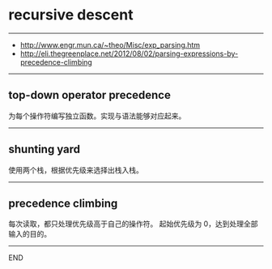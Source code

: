 # recursive descent

---

+ http://www.engr.mun.ca/~theo/Misc/exp_parsing.htm
+ http://eli.thegreenplace.net/2012/08/02/parsing-expressions-by-precedence-climbing

---

## top-down operator precedence

为每个操作符编写独立函数。实现与语法能够对应起来。

---

## shunting yard

使用两个栈，根据优先级来选择出栈入栈。

---

## precedence climbing

每次读取，都只处理优先级高于自己的操作符。
起始优先级为 0，达到处理全部输入的目的。

---

END
